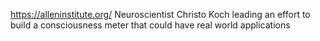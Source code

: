 https://alleninstitute.org/
     Neuroscientist Christo Koch leading an effort to build a consciousness meter that could have real world applications

